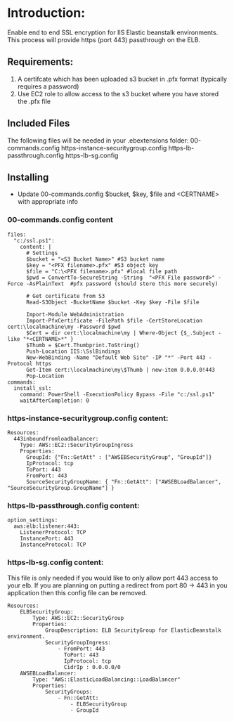 # Introduction:
Enable end to end SSL encryption for IIS Elastic beanstalk environments.  This process will provide https (port 443) passthrough on the ELB.

## Requirements:
1.  A certifcate which has been uploaded s3 bucket in .pfx format (typically requires a password)
2.  Use EC2 role to allow access to the s3 bucket where you have stored the .pfx file

## Included Files
The following files will be needed in your .ebextensions folder:
00-commands.config
https-instance-securitygroup.config
https-lb-passthrough.config
https-lb-sg.config

## Installing
- Update 00-commands.config $bucket, $key, $file and \<CERTNAME\> with appropriate info

### 00-commands.config content
```
files:
  "c:/ssl.ps1":
    content: |
      # Settings
      $bucket = "<S3 Bucket Name>" #S3 bucket name
      $key = "<PFX filename>.pfx" #S3 object key
      $file = "C:\<PFX filename>.pfx" #local file path
      $pwd = ConvertTo-SecureString -String  "<PFX File password>" -Force -AsPlainText  #pfx password (should store this more securely)

      # Get certificate from S3
      Read-S3Object -BucketName $bucket -Key $key -File $file

      Import-Module WebAdministration
      Import-PfxCertificate -FilePath $file -CertStoreLocation cert:\localmachine\my -Password $pwd
      $Cert = dir cert:\localmachine\my | Where-Object {$_.Subject -like "*<CERTNAME>*" }
      $Thumb = $Cert.Thumbprint.ToString()
      Push-Location IIS:\SslBindings
      New-WebBinding -Name "Default Web Site" -IP "*" -Port 443 -Protocol https
      Get-Item cert:\localmachine\my\$Thumb | new-item 0.0.0.0!443
      Pop-Location
commands:
  install_ssl:
    command: PowerShell -ExecutionPolicy Bypass -File "c:/ssl.ps1"
    waitAfterCompletion: 0
```

### https-instance-securitygroup.config content:
```
Resources:
  443inboundfromloadbalancer:
    Type: AWS::EC2::SecurityGroupIngress
    Properties:
      GroupId: {"Fn::GetAtt" : ["AWSEBSecurityGroup", "GroupId"]}
      IpProtocol: tcp
      ToPort: 443
      FromPort: 443
      SourceSecurityGroupName: { "Fn::GetAtt": ["AWSEBLoadBalancer", "SourceSecurityGroup.GroupName"] }
```

### https-lb-passthrough.config content:
```
option_settings:
  aws:elb:listener:443:
    ListenerProtocol: TCP
    InstancePort: 443
    InstanceProtocol: TCP
```

### https-lb-sg.config content:
This file is only needed if you would like to only allow port 443 access to your elb.  If you are planning on putting a redirect from port 80 -> 443 in you application then this config file can be removed.

```
Resources:
    ELBSecurityGroup:
        Type: AWS::EC2::SecurityGroup
        Properties:
            GroupDescription: ELB SecurityGroup for ElasticBeanstalk environment.
            SecurityGroupIngress:
                - FromPort: 443
                  ToPort: 443
                  IpProtocol: tcp
                  CidrIp : 0.0.0.0/0
    AWSEBLoadBalancer:
        Type: "AWS::ElasticLoadBalancing::LoadBalancer"
        Properties:
            SecurityGroups:
                - Fn::GetAtt:
                    - ELBSecurityGroup
                    - GroupId
```
